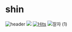 # shin
![header](https://capsule-render.vercel.app/api?type=cylinder&color=auto&height=300&section=header&text=capsule%20render&fontSize=90)
<img src="https://capsule-render.vercel.app/api?type=cylinder&color=auto&height=300&section=header&text=capsule%20render&fontSize=90" />
[![Hits](https://hits.seeyoufarm.com/api/count/incr/badge.svg?url=https%3A%2F%2Fgithub.com%2FShingunhoon&count_bg=%2379C83D&title_bg=%23555555&icon=&icon_color=%2351D02E&title=hits&edge_flat=false)](https://hits.seeyoufarm.com)
![잘자 (1)](https://github.com/Shingunhoon/shin/assets/106463244/869a7255-e6d2-49d1-bf19-c9bcd1c3a5ce)

